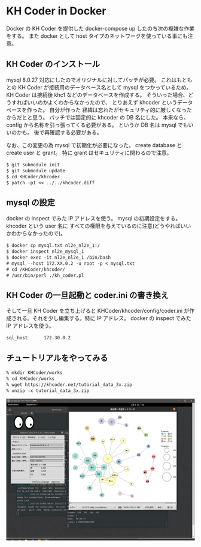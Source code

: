 # KH Coder in Docker
Docker の KH Coder を提供した
docker-compose up したのち次の複雑な作業をする。
また docker として host タイプのネットワークを使っている事にも注意。

## KH Coder のインストール
mysql 8.0.27 対応にしたのでオリジナルに対してパッチが必要。
これはもともとの KH Coder が接続用のデータベース名として
mysql をつかっているため。
KH Coder は接続後 khc1 などのデータベースを作成する。
そういった場合、どうすればいいのかよくわからなかったので、
とりあえず khcoder というデータベースを作った。
自分が作った
経緯は忘れたがセキュリティ的に厳しくなったからだとと思う。
パッチでは固定的に khcoder の DB 名にした。
本来なら、config から名称を引っ張ってくる必要がある。
というか DB 名は mysql でもいいのかも。
後で再確認する必要がある。

なお、この変更の為 mysql で初期化が必要になった。
create database と create user と grant。
特に grant はセキュリティに関わるので注意。

```
$ git submodule init
$ git submodule update
$ cd KHCoder/khcoder
$ patch -p1 << ../../khcoder.diff
```

## mysql の設定
docker の inspect でみた IP アドレスを使う。
mysql の初期設定をする。khcoder という user 名に
すべての権限を与えているのに注意(どうやればいいかわからなかったので)。

```
$ docker cp mysql.txt nl2e_nl2e_1:/
$ docker inspect nl2e_mysql_1
$ docker exec -it nl2e_nl2e_1 /bin/bash
# mysql --host 172.XX.0.2 -u root -p < mysql.txt
# cd /KHCoder/khcoder/
# /usr/bin/perl ./kh_coder.pl
```

## KH Coder の一旦起動と coder.ini の書き換え
そして一旦  KH Coder を立ち上げると KHCoder/khcoder/config/coder.ini
が作成される。それを少し編集する。特に IP アドレス。
docker の inspect でみた IP アドレスを使う。

```
sql_host      172.30.0.2
```

## チュートリアルをやってみる

```
% mkdir KHCoder/works
% cd KHCoder/works
% wget https://khcoder.net/tutorial_data_3x.zip
% unzip -x tutorial_data_3x.zip
```

![khcoder](khcoder.png)
